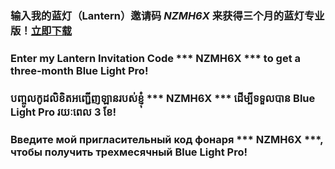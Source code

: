 ### 输入我的蓝灯（Lantern）邀请码 ***NZMH6X*** 来获得三个月的蓝灯专业版！[立即下载](https://github.com/getlantern/forum)
### Enter my Lantern Invitation Code *** NZMH6X *** to get a three-month Blue Light Pro!
### បញ្ចូលកូដលិខិតអញ្ជើញឡានរបស់ខ្ញុំ *** NZMH6X *** ដើម្បីទទួលបាន Blue Light Pro រយៈពេល 3 ខែ!
### Введите мой пригласительный код фонаря *** NZMH6X ***, чтобы получить трехмесячный Blue Light Pro!
